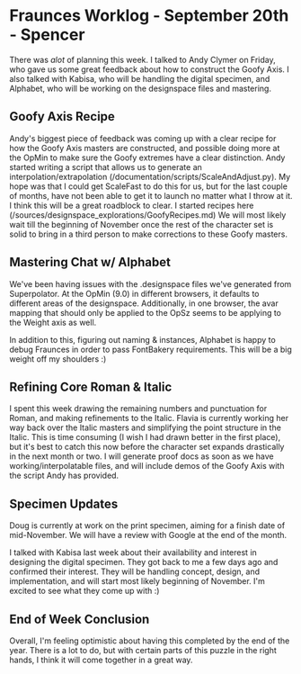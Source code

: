 # Fraunces Worklog - September 20th - Spencer

There was *alot* of planning this week. I talked to Andy Clymer on Friday, who gave us some great feedback about how to construct the Goofy Axis. I also talked with Kabisa, who will be handling the digital specimen, and Alphabet, who will be working on the designspace files and mastering.

## Goofy Axis Recipe

Andy's biggest piece of feedback was coming up with a clear recipe for how the Goofy Axis masters are constructed, and possible doing more at the OpMin to make sure the Goofy extremes have a clear distinction. Andy started writing a script that allows us to generate an interpolation/extrapolation (/documentation/scripts/ScaleAndAdjust.py). My hope was that I could get ScaleFast to do this for us, but for the last couple of months, have not been able to get it to launch no matter what I throw at it. I think this will be a great roadblock to clear. I started recipes here (/sources/designspace_explorations/GoofyRecipes.md) We will most likely wait till the beginning of November once the rest of the character set is solid to bring in a third person to make corrections to these Goofy masters.

## Mastering Chat w/ Alphabet

We've been having issues with the .designspace files we've generated from Superpolator. At the OpMin (9.0) in different browsers, it defaults to different areas of the designspace. Additionally, in one browser, the avar mapping that should only be applied to the OpSz seems to be applying to the Weight axis as well.

In addition to this, figuring out naming & instances, Alphabet is happy to debug Fraunces in order to pass FontBakery requirements. This will be a big weight off my shoulders :)

## Refining Core Roman & Italic

I spent this week drawing the remaining numbers and punctuation for Roman, and making refinements to the Italic. Flavia is currently working her way back over the Italic masters and simplifying the point structure in the Italic. This is time consuming (I wish I had drawn better in the first place), but it's best to catch this now before the character set expands drastically in the next month or two. I will generate proof docs as soon as we have working/interpolatable files, and will include demos of the Goofy Axis with the script Andy has provided.

## Specimen Updates

Doug is currently at work on the print specimen, aiming for a finish date of mid-November. We will have a review with Google at the end of the month.

I talked with Kabisa last week about their availability and interest in designing the digital specimen. They got back to me a few days ago and confirmed their interest. They will be handling concept, design, and implementation, and will start most likely beginning of November. I'm excited to see what they come up with :)

## End of Week Conclusion

Overall, I'm feeling optimistic about having this completed by the end of the year. There is a lot to do, but with certain parts of this puzzle in the right hands, I think it will come together in a great way.
